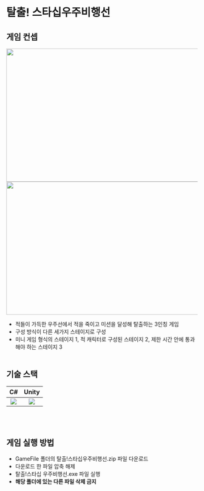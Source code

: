 # 탈출! 스타십우주비행선

## 게임 컨셉

<p align="center">
<img src="https://user-images.githubusercontent.com/106237199/200339263-185e1bf7-03bd-49f1-b5f4-a1fd4427a282.png" width="600" height="350"/>
<img src="https://user-images.githubusercontent.com/106237199/200339400-15d2a1f6-ec79-4f6d-a042-76b656758a09.png" width="600" height="350"/>
</p>

- 적들이 가득한 우주선에서 적을 죽이고 미션을 달성해 탈출하는 3인칭 게임
- 구성 방식이 다른 세가지 스테이지로 구성
- 미니 게임 형식의 스테이지 1, 적 캐릭터로 구성된 스테이지 2, 제한 시간 안에 통과해야 하는 스테이지 3
<br><br>

## 기술 스택

| C# | Unity | 
| :--------: | :--------: |
|   <img src="https://img.shields.io/badge/C Sharp-239120?style=flat&logo=C Sharp&logoColor=white">    |   <img src="https://img.shields.io/badge/Unity-FFFFFF?style=flat&logo=Unity&logoColor=black">    |

<br><br>


## 게임 실행 방법
- GameFile 폴더의 탈출!스타십우주비행선.zip 파일 다운로드
- 다운로드 한 파일 압축 해제
- 탈출!스타십 우주비행선.exe 파일 실행
- **해당 폴더에 있는 다른 파일 삭제 금지**
